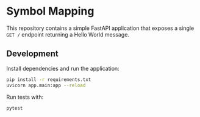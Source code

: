 # Symbol Mapping

This repository contains a simple FastAPI application that exposes a single `GET /` endpoint returning a Hello World message.

## Development

Install dependencies and run the application:

```bash
pip install -r requirements.txt
uvicorn app.main:app --reload
```

Run tests with:

```bash
pytest
```

